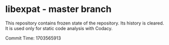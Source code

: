 # libexpat - master branch

This repository contains frozen state of the repository.
Its history is cleared. It is used only for static code
analysis with Codacy.

Commit Time: 1703565913